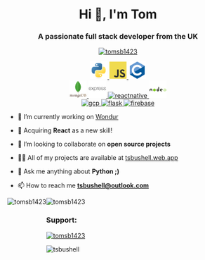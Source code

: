 <h1 align="center">Hi 👋, I'm Tom</h1>
<h3 align="center">A passionate full stack developer from the UK</h3>

<p align="center"> <a href="https://github.com/ryo-ma/github-profile-trophy"><img src="https://github-profile-trophy.vercel.app/?username=tomsb1423&rank=SSS,SS,S,AAA,AA,A,SECRET&row=1&column=2&margin-w=15" alt="tomsb1423" /></a> </p>

<p align="center">
  <a onmouseover="Python" href="https://www.python.org" target="_blank"> <img src="https://raw.githubusercontent.com/devicons/devicon/master/icons/python/python-original.svg" alt="python" width="40" height="40"/> </a>
  <a href="https://developer.mozilla.org/en-US/docs/Web/JavaScript" target="_blank"> <img src="https://raw.githubusercontent.com/devicons/devicon/master/icons/javascript/javascript-original.svg" alt="javascript" width="40" height="40"/> </a>
  <a href="https://www.cprogramming.com/" target="_blank"> <img src="https://raw.githubusercontent.com/devicons/devicon/master/icons/c/c-original.svg" alt="c" width="40" height="40"/> </a>
  <br>
<a href="https://www.mongodb.com/" target="_blank"> <img src="https://raw.githubusercontent.com/devicons/devicon/master/icons/mongodb/mongodb-original-wordmark.svg" alt="mongodb" width="40" height="40"/> </a>
<a href="https://expressjs.com" target="_blank"> <img src="https://raw.githubusercontent.com/devicons/devicon/master/icons/express/express-original-wordmark.svg" alt="express" width="40" height="40"/> </a>
<a href="https://reactnative.dev/" target="_blank"> <img src="https://reactnative.dev/img/header_logo.svg" alt="reactnative" width="40" height="40"/> </a>
<a href="https://nodejs.org" target="_blank"> <img src="https://raw.githubusercontent.com/devicons/devicon/master/icons/nodejs/nodejs-original-wordmark.svg" alt="nodejs" width="40" height="40"/> </a>
  <br>
<a href="https://cloud.google.com" target="_blank"> <img src="https://www.vectorlogo.zone/logos/google_cloud/google_cloud-icon.svg" alt="gcp" width="40" height="40"/> </a>
<a href="https://flask.palletsprojects.com/" target="_blank"> <img src="https://www.vectorlogo.zone/logos/pocoo_flask/pocoo_flask-icon.svg" alt="flask" width="40" height="40"/> </a>
<a href="https://firebase.google.com/" target="_blank"> <img src="https://www.vectorlogo.zone/logos/firebase/firebase-icon.svg" alt="firebase" width="40" height="40"/> </a>
</p>

- 🔭 I’m currently working on [Wondur](https://wondurapp.com/)

- 🌱 Acquiring **React** as a new skill!

- 👯 I’m looking to collaborate on **open source projects**

- 👨‍💻 All of my projects are available at [tsbushell.web.app](https://www.tsbushell.web.app)

- 💬 Ask me anything about **Python ;)**

- 📫 How to reach me **tsbushell@outlook.com**
<p>


<p><img align="left" height="200px" src="https://github-readme-streak-stats.herokuapp.com/?user=tomsb1423&" alt="tomsb1423" /></p> 
<p><img height="200px" src="https://github-readme-stats.vercel.app/api/top-langs?username=tomsb1423&show_icons=true&locale=en&layout=compact" alt="tomsb1423" /></p>

<h3 align="left">Support:</h3>
<p align="left"> <a href="https://twitter.com/tomsb1423" target="blank"><img src="https://img.shields.io/twitter/follow/tomsb1423?logo=twitter&style=for-the-badge" alt="tomsb1423" /></a> </p>
<p><a href="https://www.buymeacoffee.com/tsbushell"> <img align="left" src="https://cdn.buymeacoffee.com/buttons/v2/default-yellow.png" height="50" width="210" alt="tsbushell" /></a></p>
